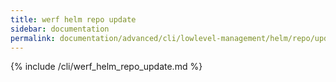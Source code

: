 ```yaml
---
title: werf helm repo update
sidebar: documentation
permalink: documentation/advanced/cli/lowlevel-management/helm/repo/update.html
---
```


{% include /cli/werf_helm_repo_update.md %}
